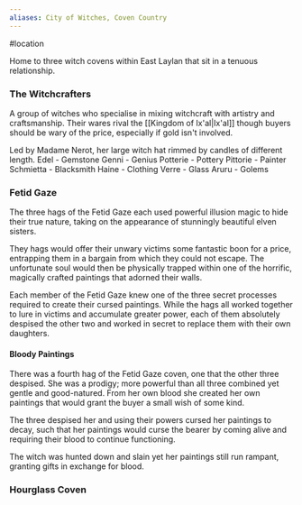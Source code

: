 ```yaml
---
aliases: City of Witches, Coven Country
---
```

#location 

Home to three witch covens within East Laylan that sit in a tenuous relationship.


### The Witchcrafters
A group of witches who specialise in mixing witchcraft with artistry and craftsmanship. Their wares rival the [[Kingdom of Ix'al|Ix'al]] though buyers should be wary of the price, especially if gold isn't involved.

Led by Madame Nerot, her large witch hat rimmed by candles of different length.
Edel - Gemstone
Genni - Genius
Potterie - Pottery
Pittorie - Painter
Schmietta - Blacksmith
Haine - Clothing
Verre - Glass
Aruru - Golems



### Fetid Gaze
The three hags of the Fetid Gaze each used powerful illusion magic to hide their true nature, taking on the appearance of stunningly beautiful elven sisters.

They hags would offer their unwary victims some fantastic boon for a price, entrapping them in a bargain from which they could not escape. The unfortunate soul would then be physically trapped within one of the horrific, magically crafted paintings that adorned their walls.

Each member of the Fetid Gaze knew one of the three secret processes required to create their cursed paintings. While the hags all worked together to lure in victims and accumulate greater power, each of them absolutely despised the other two and worked in secret to replace them with their own daughters.

#### Bloody Paintings
There was a fourth hag of the Fetid Gaze coven, one that the other three despised. She was a prodigy; more powerful than all three combined yet gentle and good-natured. From her own blood she created her own  paintings that would grant the buyer a small wish of some kind.

The three despised her and using their powers cursed her paintings to decay, such that her paintings would curse the bearer by coming alive and requiring their blood to continue functioning. 

The witch was hunted down and slain yet her paintings still run rampant, granting gifts in exchange for blood.


### Hourglass Coven
